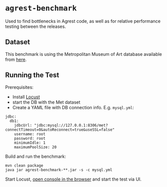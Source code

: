 # `agrest-benchmark`

Used to find bottlenecks in Agrest code, as well as for relative performance testing between the releases.

## Dataset

This benchmark is using the Metropolitan Museum of Art database available from [here](https://github.com/andrus/met-data).

## Running the Test

Prerequisites:

* Install [Locust](https://locust.io/)
* start the DB with the Met dataset
* Create a YAML file with DB connection info. E.g. `mysql.yml`:
```
jdbc:
  db1:
    jdbcUrl: "jdbc:mysql://127.0.0.1:8306/met?connectTimeout=0&autoReconnect=true&useSSL=false"
    username: root
    password: root
    minimumIdle: 1
    maximumPoolSize: 20
```

Build and run the benchmark:
```
mvn clean package
java jar agrest-benchmark-**.jar -s -c mysql.yml
```
Start Locust, [open console in the browser](http://127.0.0.1:8089/) and start the test via UI.